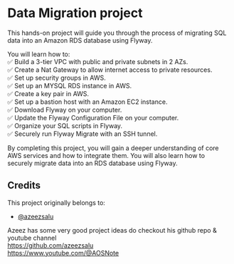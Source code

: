 
# Data Migration project

This hands-on project will guide you through the process of migrating SQL data into an Amazon RDS database using Flyway. 

You will learn how to:<br>
✅ Build a 3-tier VPC with public and private subnets in 2 AZs.<br>
✅ Create a Nat Gateway to allow internet access to private resources.<br>
✅ Set up security groups in AWS.<br>
✅ Set up an MYSQL RDS instance in AWS.<br>
✅ Create a key pair in AWS.<br>
✅ Set up a bastion host with an Amazon EC2 instance.<br>
✅ Download Flyway on your computer.<br>
✅ Update the Flyway Configuration File on your computer.<br>
✅ Organize your SQL scripts in Flyway.<br>
✅ Securely run Flyway Migrate with an SSH tunnel.<br>

By completing this project, you will gain a deeper understanding of core AWS services and how to integrate them. You will also learn how to securely migrate data into an RDS database using Flyway. 


## Credits

This project originally belongs to:
- [@azeezsalu](https://github.com/azeezsalu)

Azeez has some very good project ideas do checkout his github repo & youtube channel
<br>https://github.com/azeezsalu<br>
https://www.youtube.com/@AOSNote

